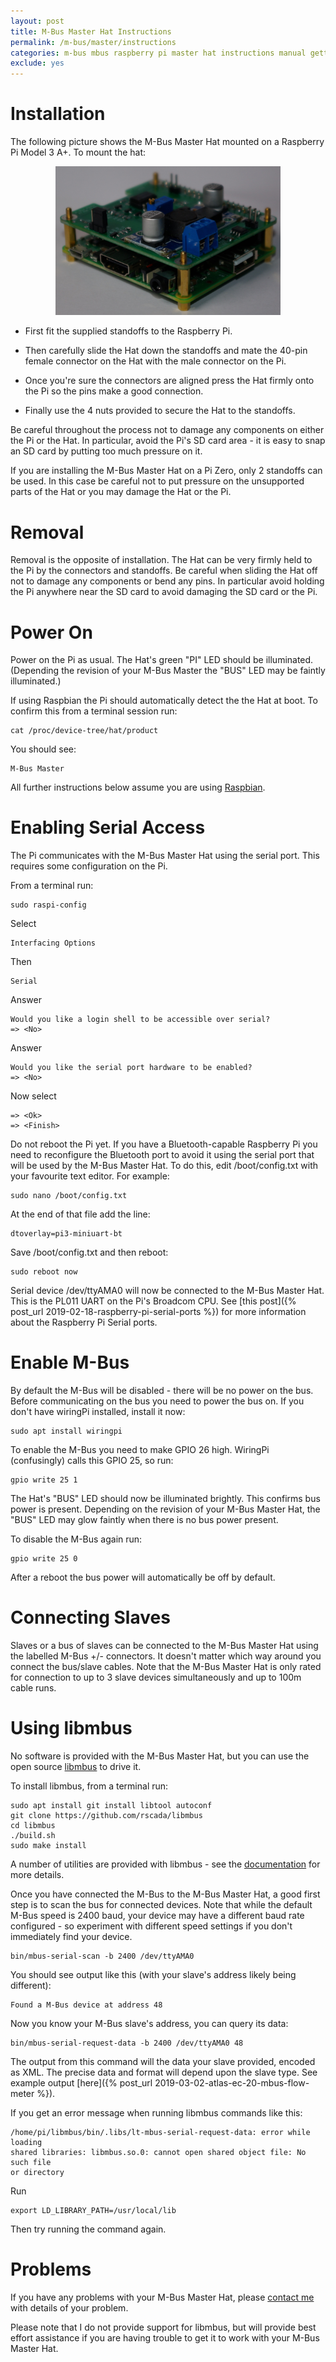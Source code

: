 ```yaml
---
layout: post
title: M-Bus Master Hat Instructions
permalink: /m-bus/master/instructions
categories: m-bus mbus raspberry pi master hat instructions manual getting started
exclude: yes
---
```


<style>
.aligncenter {
    text-align: center;
}
</style>

# Installation

The following picture shows the M-Bus Master Hat mounted on a Raspberry Pi Model 3 A+.  To mount the hat:

<p class="aligncenter">
  <img alt="M-Bus Master Hat mounted on a Raspberry Pi Model 3 A+" src="/static/img/mbus_master_and_pi.JPG" width="360" />
</p>

* First fit the supplied standoffs to the Raspberry Pi.

* Then carefully slide the Hat down the standoffs and mate the 40-pin female connector on the Hat with the male connector on the Pi.

* Once you're sure the connectors are aligned press the Hat firmly onto the Pi so the pins make a good connection.

* Finally use the 4 nuts provided to secure the Hat to the standoffs.

Be careful throughout the process not to damage any components on either the Pi or the Hat.  In particular, avoid the Pi's SD card area - it is easy to snap an SD card by putting too much pressure on it.

If you are installing the M-Bus Master Hat on a Pi Zero, only 2 standoffs can be used.  In this case be careful not to put pressure on the unsupported parts of the Hat or you may damage the Hat or the Pi.

# Removal

Removal is the opposite of installation.  The Hat can be very firmly held to the Pi by the connectors and standoffs.  Be careful when sliding the Hat off not to damage any components or bend any pins.  In particular avoid holding the Pi anywhere near the SD card to avoid damaging the SD card or the Pi.

# Power On

Power on the Pi as usual.  The Hat's green "PI" LED should be illuminated.  (Depending the revision of your M-Bus Master the "BUS" LED may be faintly illuminated.)

If using Raspbian the Pi should automatically detect the the Hat at boot.  To confirm this from a terminal session run:
```
cat /proc/device-tree/hat/product
```

You should see:
```
M-Bus Master
```

All further instructions below assume you are using [Raspbian](https://raspbian.org/).

# Enabling Serial Access

The Pi communicates with the M-Bus Master Hat using the serial port.  This requires some configuration on the Pi.

From a terminal run:
```
sudo raspi-config
```

Select
```
Interfacing Options
```

Then
```
Serial
```

Answer
```
Would you like a login shell to be accessible over serial?
=> <No>
```

Answer
```
Would you like the serial port hardware to be enabled?
=> <No>
```

Now select
```
=> <Ok>
=> <Finish>
```

Do not reboot the Pi yet.  If you have a Bluetooth-capable Raspberry Pi you need to reconfigure the Bluetooth port to avoid it using the serial port that will be used by the M-Bus Master Hat.  To do this, edit /boot/config.txt with your favourite text editor.  For example:
```
sudo nano /boot/config.txt
```

At the end of that file add the line:
```
dtoverlay=pi3-miniuart-bt
```

Save /boot/config.txt and then reboot:
```
sudo reboot now
```

Serial device /dev/ttyAMA0 will now be connected to the M-Bus Master Hat.  This is the PL011 UART on the Pi's Broadcom CPU.  See [this post]({% post_url 2019-02-18-raspberry-pi-serial-ports %}) for more information about the Raspberry Pi Serial ports.

# Enable M-Bus

By default the M-Bus will be disabled - there will be no power on the bus.  Before communicating on the bus you need to power the bus on.  If you don't have wiringPi installed, install it now:
```
sudo apt install wiringpi
```

To enable the M-Bus you need to make GPIO 26 high.  WiringPi (confusingly) calls this GPIO 25, so run:
```
gpio write 25 1
```

The Hat's "BUS" LED should now be illuminated brightly.  This confirms bus power is present.  Depending on the revision of your M-Bus Master Hat, the "BUS" LED may glow faintly when there is no bus power present.

To disable the M-Bus again run:
```
gpio write 25 0
```

After a reboot the bus power will automatically be off by default.

# Connecting Slaves

Slaves or a bus of slaves can be connected to the M-Bus Master Hat using the labelled M-Bus +/- connectors.  It doesn't matter which way around you connect the bus/slave cables.  Note that the M-Bus Master Hat is only rated for connection to up to 3 slave devices simultaneously and up to 100m cable runs.

# Using libmbus

No software is provided with the M-Bus Master Hat, but you can use the open source [libmbus](https://github.com/rscada/libmbus) to drive it.

To install libmbus, from a terminal run:
```
sudo apt install git install libtool autoconf
git clone https://github.com/rscada/libmbus
cd libmbus
./build.sh
sudo make install
```

A number of utilities are provided with libmbus - see the [documentation](https://github.com/rscada/libmbus/blob/master/bin/libmbus.pod) for more details.

Once you have connected the M-Bus to the M-Bus Master Hat, a good first step is to scan the bus for connected devices.  Note that while the default M-Bus speed is 2400 baud, your device may have a different baud rate configured - so experiment with different speed settings if you don't immediately find your device.
```
bin/mbus-serial-scan -b 2400 /dev/ttyAMA0
```

You should see output like this (with your slave's address likely being different):
```
Found a M-Bus device at address 48
```

Now you know your M-Bus slave's address, you can query its data:

```
bin/mbus-serial-request-data -b 2400 /dev/ttyAMA0 48
```

The output from this command will the data your slave provided, encoded as XML.  The precise data and format will depend upon the slave type.  See example output [here]({% post_url 2019-03-02-atlas-ec-20-mbus-flow-meter %}).

If you get an error message when running libmbus commands like this:
```
/home/pi/libmbus/bin/.libs/lt-mbus-serial-request-data: error while loading
shared libraries: libmbus.so.0: cannot open shared object file: No such file
or directory
```

Run
```
export LD_LIBRARY_PATH=/usr/local/lib
```

Then try running the command again.

# Problems

If you have any problems with your M-Bus Master Hat, please [contact me](mailto:mbus@packom.net) with details of your problem.

Please note that I do not provide support for libmbus, but will provide best effort assistance if you are having trouble to get it to work with your M-Bus Master Hat.
